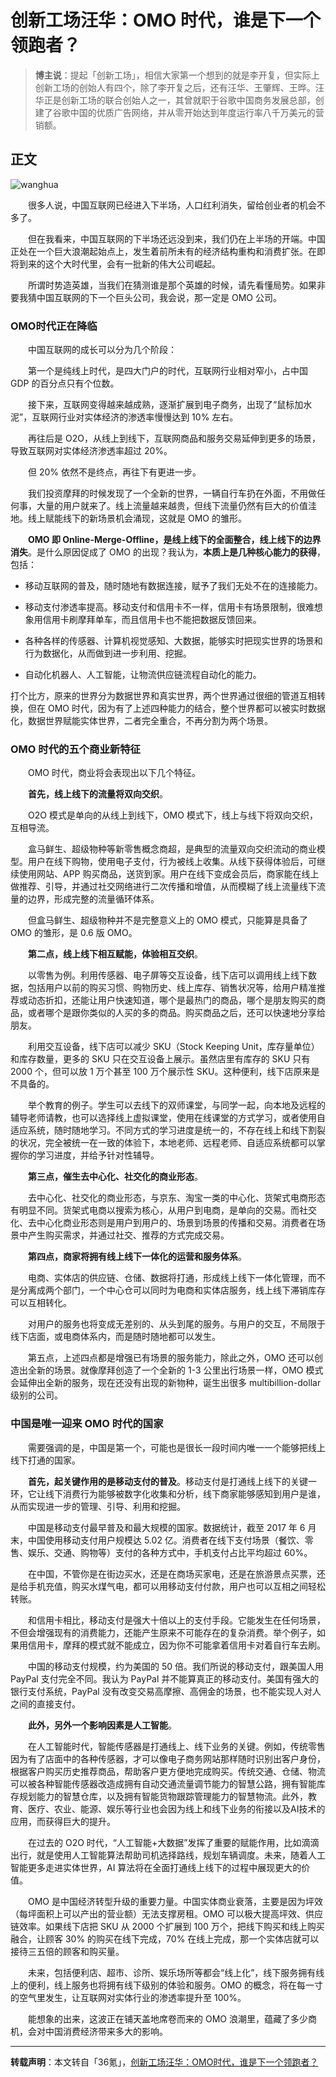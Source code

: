# 创新工场汪华：OMO 时代，谁是下一个领跑者？

> **博主说**：提起「创新工场」，相信大家第一个想到的就是李开复，但实际上创新工场的创始人有四个，除了李开复之后，还有汪华、王肇辉、王晔。汪华正是创新工场的联合创始人之一，其曾就职于谷歌中国商务发展总部，创建了谷歌中国的优质广告网络，并从零开始达到年度运行率八千万美元的营销额。

## 正文

![wanghua](http://img.blog.csdn.net/20171109111503900)

　　很多人说，中国互联网已经进入下半场，人口红利消失，留给创业者的机会不多了。

　　但在我看来，中国互联网的下半场还远没到来，我们仍在上半场的开端。中国正处在一个巨大浪潮起始点上，发生着前所未有的经济结构重构和消费扩张。在即将到来的这个大时代里，会有一批新的伟大公司崛起。

　　所谓时势造英雄，当我们在猜测谁是那个英雄的时候，请先看懂局势。如果非要我猜中国互联网的下一个巨头公司，我会说，那一定是 OMO 公司。

### OMO时代正在降临
 
　　中国互联网的成长可以分为几个阶段：
 
　　第一个是纯线上时代，是四大门户的时代，互联网行业相对窄小，占中国 GDP 的百分点只有个位数。
 
　　接下来，互联网变得越来越成熟，逐渐扩展到电子商务，出现了“鼠标加水泥”，互联网行业对实体经济的渗透率慢慢达到 10% 左右。
 
　　再往后是 O2O，从线上到线下，互联网商品和服务交易延伸到更多的场景，导致互联网对实体经济渗透率超过 20%。
 
　　但 20% 依然不是终点，再往下有更进一步。
 
　　我们投资摩拜的时候发现了一个全新的世界，一辆自行车扔在外面，不用做任何事，大量的用户就来了。线上流量越来越贵，但线下流量仍然有巨大的价值洼地。线上赋能线下的新场景机会涌现，这就是 OMO 的雏形。
 
　　**OMO 即 Online-Merge-Offline，是线上线下的全面整合，线上线下的边界消失**。是什么原因促成了 OMO 的出现？我认为，**本质上是几种核心能力的获得**，包括：
 
- 移动互联网的普及，随时随地有数据连接，赋予了我们无处不在的连接能力。
 
- 移动支付渗透率提高。移动支付和信用卡不一样，信用卡有场景限制，很难想象用信用卡刷摩拜单车，而且信用卡也不能把数据反馈回来。
 
- 各种各样的传感器、计算机视觉感知、大数据，能够实时把现实世界的场景和行为数据化，从而做到进一步利用、挖掘。
 
- 自动化机器人、人工智能，让物流供应链流程自动化的能力。
 
打个比方，原来的世界分为数据世界和真实世界，两个世界通过很细的管道互相转换，但在 OMO 时代，因为有了上述四种能力的结合，整个世界都可以被实时数据化，数据世界赋能实体世界，二者完全重合，不再分割为两个场景。

### OMO 时代的五个商业新特征
 
　　OMO 时代，商业将会表现出以下几个特征。
 
　　**首先，线上线下的流量将双向交织**。

　　O2O 模式是单向的从线上到线下，OMO 模式下，线上与线下将双向交织，互相导流。
 
　　盒马鲜生、超级物种等新零售概念商超，是典型的流量双向交织流动的商业模型。用户在线下购物，使用电子支付，行为被线上收集。从线下获得体验后，可继续使用网站、APP 购买商品，送货到家。用户在线下变成会员后，商家能在线上做推荐、引导，并通过社交网络进行二次传播和增值，从而模糊了线上流量线下流量的边界，形成完整的流量循环体系。
 
　　但盒马鲜生、超级物种并不是完整意义上的 OMO 模式，只能算是具备了 OMO 的雏形，是 0.6 版 OMO。
 
　　**第二点，线上线下相互赋能，体验相互交织**。
 
　　以零售为例。利用传感器、电子屏等交互设备，线下店可以调用线上线下数据，包括用户以前的购买习惯、购物历史、线上库存、销售状况等，给用户精准推荐或动态折扣，还能让用户快速知道，哪个是最热门的商品，哪个是朋友购买的商品，或者哪个是跟你类似的人买的多的商品。购买商品之后，还可以快速地分享给朋友。
 
　　利用交互设备，线下店可以减少 SKU（Stock Keeping Unit，库存量单位）和库存数量，更多的 SKU 只在交互设备上展示。虽然店里有库存的 SKU 只有 2000 个，但可以放 1 万个甚至 100 万个展示性 SKU。这种便利，线下店原来是不具备的。
 
　　举个教育的例子。学生可以去线下的双师课堂，与同学一起，向本地及远程的辅导老师请教，也可以选择线上虚拟课堂，使用在线课堂的方式学习，或者使用自适应系统，随时随地学习。不同方式的学习进度是统一的，不存在线上和线下割裂的状况，完全被统一在一致的体验下，本地老师、远程老师、自适应系统都可以掌握你的学习进度，并给予针对性辅导。
 
　　**第三点，催生去中心化、社交化的商业形态**。
 
　　去中心化、社交化的商业形态，与京东、淘宝一类的中心化、货架式电商形态有明显不同。货架式电商以搜索为核心，从用户到电商，是单向的交易。而社交化、去中心化商业形态则是用户到用户的、场景到场景的传播和交易。消费者在场景中产生购买需求，并通过社交、推荐的方式完成交易。
 
　　**第四点，商家将拥有线上线下一体化的运营和服务体系**。

　　电商、实体店的供应链、仓储、数据将打通，形成线上线下一体化管理，而不是分离成两个部门，一个中心仓可以同时为电商和实体店服务，线上线下滞销库存可以互相转化。
 
　　对用户的服务也将变成无差别的、从头到尾的服务。与用户的交互，不局限于线下店面，或电商体系内，而是随时随地都可以发生。
 
　　第五点，上述四点都是增强已有场景的服务能力，除此之外，OMO 还可以创造出全新的场景。就像摩拜创造了一个全新的 1-3 公里出行场景一样，OMO 模式会延伸出全新的服务，现在还没有出现的新物种，诞生出很多 multibillion-dollar 级别的公司。

### 中国是唯一迎来 OMO 时代的国家
 
　　需要强调的是，中国是第一个，可能也是很长一段时间内唯一一个能够把线上线下打通的国家。
 
　　**首先，起关键作用的是移动支付的普及**。移动支付是打通线上线下的关键一环，它让线下消费行为能够被数字化收集和分析，线下商家能够感知到用户是谁，从而实现进一步的管理、引导、利用和挖掘。
 
　　中国是移动支付最早普及和最大规模的国家。数据统计，截至 2017 年 6 月末，中国使用移动支付用户规模达 5.02 亿。消费者在线下支付场景（餐饮、零售、娱乐、交通、购物等）支付的各种方式中，手机支付占比平均超过 60%。
 
　　在中国，不管你是在街边买水，还是在商场买家电，还是在旅游景点买票，还是给手机充值，购买水煤气电，都可以用移动支付付款，用户也可以互相之间轻松转账。
 
　　和信用卡相比，移动支付是强大十倍以上的支付手段。它能发生在任何场景，不但会增强现有的消费能力，还能产生原来不可能存在的复杂消费。举个例子，如果用信用卡，摩拜的模式就不能成立，因为你不可能拿着信用卡对着自行车去刷。
 
　　中国的移动支付规模，约为美国的 50 倍。我们所说的移动支付，跟美国人用 PayPal 支付完全不同。我认为 PayPal 并不能算真正的移动支付。美国有强大的银行支付系统，PayPal 没有改变交易高摩擦、高佣金的场景，也不能实现人对人之间的直接支付。
 
　　**此外，另外一个影响因素是人工智能**。
 
　　在人工智能时代，智能传感器是打通线上、线下业务的关键。例如，传统零售因为有了店面中的各种传感器，才可以像电子商务网站那样随时识别出客户身份，根据客户购买历史推荐商品，帮助客户更方便地完成购买。传统交通、仓储、物流可以被各种智能传感器改造成拥有自动交通流量调节能力的智慧公路，拥有智能库存规划能力的智慧仓库，以及拥有智能货物跟踪管理能力的智慧物流。此外，教育、医疗、农业、能源、娱乐等行业也会因为线上和线下业务的衔接以及AI技术的应用，而获得巨大的提升。
 
　　在过去的 O2O 时代，“人工智能+大数据”发挥了重要的赋能作用，比如滴滴出行，就是使用人工智能算法帮助司机选择路线，规划车辆调度。未来，随着人工智能更多走进实体世界，AI 算法将在全面打通线上线下的过程中展现更大的价值。
  
　　OMO 是中国经济转型升级的重要力量。中国实体商业衰落，主要是因为坪效（每坪面积上可以产出的营业额）无法支撑房租。OMO 可以极大提高坪效、供应链效率。如果线下店把 SKU 从 2000 个扩展到 100 万个，把线下购买和线上购买融合，让顾客 30% 的购买在线下完成，70% 在线上完成，那一个实体店就可以接待三五倍的顾客和购买量。
 
　　未来，包括便利店、超市、诊所、娱乐场所等都会“线上化”，线下服务拥有线上的便利，线上服务也将拥有线下级别的体验和服务。OMO 的概念，将在每一寸的空气里发生，让互联网对实体行业的渗透率提升至 100%。
 
　　能想象的出来，这波正在铺天盖地席卷而来的 OMO 浪潮里，蕴藏了多少商机，会对中国消费经济带来多大的影响。


----------

**转载声明**：本文转自「36氪」，[创新工场汪华：OMO时代，谁是下一个领跑者？](https://mp.weixin.qq.com/s?__biz=MjAzNzMzNTkyMQ==&mid=2653769052&idx=1&sn=5ce6f06fca8b448a923ed15f46035c51&chksm=4a895d427dfed454a32d2aaa986d514c1747389644e8e3aa0592fc124b8a8b618a3982215dc3&mpshare=1&scene=23&srcid=1107nAiVEM0SMQwNTMj7H88H#rd)


